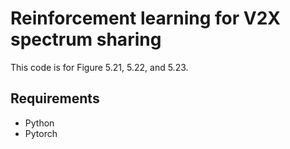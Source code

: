 # Reinforcement learning for V2X spectrum sharing 

This code is for Figure 5.21, 5.22, and 5.23.

## Requirements

* Python 
* Pytorch 




